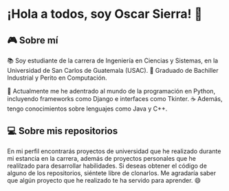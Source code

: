# ¡Hola a todos, soy Oscar Sierra! 👋

## 🎮 Sobre mí
📚 Soy estudiante de la carrera de Ingeniería en Ciencias y Sistemas, en la Universidad de San Carlos de Guatemala (USAC).
📜 Graduado de Bachiller Industrial y Perito en Computación.

🐍 Actualmente me he adentrado al mundo de la programación en Python, incluyendo frameworks como Django e interfaces como Tkinter.
☕ Además, tengo conocimientos sobre lenguajes como Java y C++.

## 💻 Sobre mis repositorios
En mi perfil encontrarás proyectos de universidad que he realizado durante mi estancia en la carrera, además de proyectos personales que he realilzado para desarrollar habilidades.
Si deseas obtener el código de alguno de los repositorios, siéntete libre de clonarlos. Me agradaría saber que algún proyecto que he realizado te ha servido para aprender. 😄
<!--
**darth7ghost/darth7ghost** is a ✨ _special_ ✨ repository because its `README.md` (this file) appears on your GitHub profile.

Here are some ideas to get you started:

- 🔭 I’m currently working on ...
- 🌱 I’m currently learning ...
- 👯 I’m looking to collaborate on ...
- 🤔 I’m looking for help with ...
- 💬 Ask me about ...
- 📫 How to reach me: ...
- 😄 Pronouns: ...
- ⚡ Fun fact: ...
-->
